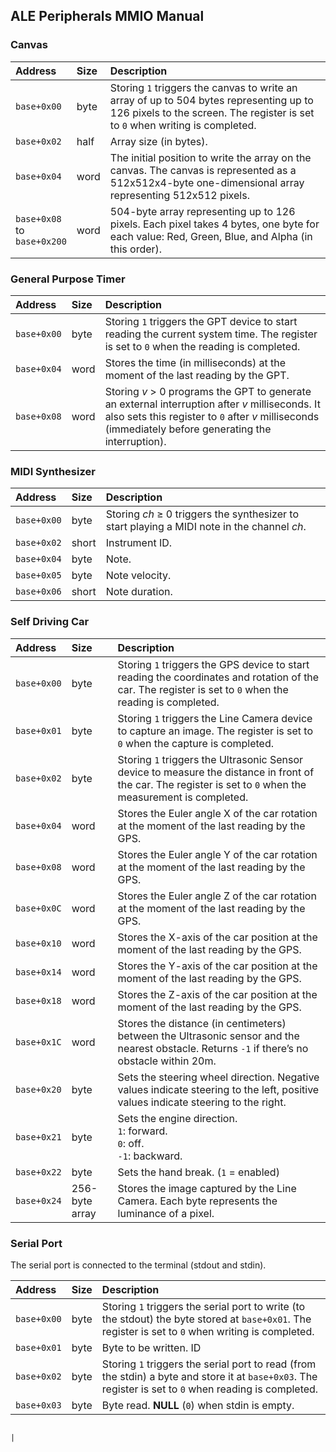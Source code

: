 ## ALE Peripherals MMIO Manual

### Canvas

| **Address**                         | **Size** | **Description**                                                                                                                                                         |
| :---------------------------------- | :------- | :---------------------------------------------------------------------------------------------------------------------------------------------------------------------- |
| `base+0x00`                         | byte     | Storing `1` triggers the canvas to write an array of up to 504 bytes representing up to 126 pixels to the screen. The register is set to `0` when writing is completed. |
| `base+0x02`                         | half     | Array size (in bytes).                                                                                                                                                  |
| `base+0x04`                         | word     | The initial position to write the array on the canvas. The canvas is represented as a 512x512x4-byte one-dimensional array representing 512x512 pixels.                 |
| `base+0x08`</br>to</br>`base+0x200` | word     | 504-byte array representing up to 126 pixels. Each pixel takes 4 bytes, one byte for each value: Red, Green, Blue, and Alpha (in this order).                           |

### General Purpose Timer

| **Address** | **Size** | **Description**                                                                                                                                                                                          |
| :---------- | :------- | :------------------------------------------------------------------------------------------------------------------------------------------------------------------------------------------------------- |
| `base+0x00` | byte     | Storing `1` triggers the GPT device to start reading the current system time. The register is set to `0` when the reading is completed.                                                                  |
| `base+0x04` | word     | Stores the time (in milliseconds) at the moment of the last reading by the GPT.                                                                                                                          |
| `base+0x08` | word     | Storing _v_ > 0 programs the GPT to generate an external interruption after _v_ milliseconds. It also sets this register to `0` after _v_ milliseconds (immediately before generating the interruption). |

### MIDI Synthesizer

| **Address** | **Size** | **Description**                                                                             |
| :---------- | :------- | :------------------------------------------------------------------------------------------ |
| `base+0x00` | byte     | Storing _ch_ ≥ 0 triggers the synthesizer to start playing a MIDI note in the channel _ch_. |
| `base+0x02` | short    | Instrument ID.                                                                              |
| `base+0x04` | byte     | Note.                                                                                       |
| `base+0x05` | byte     | Note velocity.                                                                              |
| `base+0x06` | short    | Note duration.                                                                              |

### Self Driving Car

| **Address** | **Size**       | **Description**                                                                                                                                              |
| :---------- | :------------- | :----------------------------------------------------------------------------------------------------------------------------------------------------------- |
| `base+0x00` | byte           | Storing `1` triggers the GPS device to start reading the coordinates and rotation of the car. The register is set to `0` when the reading is completed.      |
| `base+0x01` | byte           | Storing `1` triggers the Line Camera device to capture an image. The register is set to `0` when the capture is completed.                                   |
| `base+0x02` | byte           | Storing `1` triggers the Ultrasonic Sensor device to measure the distance in front of the car. The register is set to `0` when the measurement is completed. |
| `base+0x04` | word           | Stores the Euler angle X of the car rotation at the moment of the last reading by the GPS.                                                                   |
| `base+0x08` | word           | Stores the Euler angle Y of the car rotation at the moment of the last reading by the GPS.                                                                   |
| `base+0x0C` | word           | Stores the Euler angle Z of the car rotation at the moment of the last reading by the GPS.                                                                   |
| `base+0x10` | word           | Stores the X-axis of the car position at the moment of the last reading by the GPS.                                                                          |
| `base+0x14` | word           | Stores the Y-axis of the car position at the moment of the last reading by the GPS.                                                                          |
| `base+0x18` | word           | Stores the Z-axis of the car position at the moment of the last reading by the GPS.                                                                          |
| `base+0x1C` | word           | Stores the distance (in centimeters) between the Ultrasonic sensor and the nearest obstacle. Returns `-1` if there’s no obstacle within 20m.                 |
| `base+0x20` | byte           | Sets the steering wheel direction. Negative values indicate steering to the left, positive values indicate steering to the right.                            |
| `base+0x21` | byte           | Sets the engine direction.</br>`1`: forward.</br>`0`: off.</br>`-1`: backward.                                                                               |
| `base+0x22` | byte           | Sets the hand break. (`1` = enabled)                                                                                                                         |
| `base+0x24` | 256-byte array | Stores the image captured by the Line Camera. Each byte represents the luminance of a pixel.                                                                 |

### Serial Port

The serial port is connected to the terminal (stdout and stdin).

| **Address** | **Size** | **Description**                                                                                                                                         |
| :---------- | :------- | :------------------------------------------------------------------------------------------------------------------------------------------------------ |
| `base+0x00` | byte     | Storing `1` triggers the serial port to write (to the stdout) the byte stored at `base+0x01`. The register is set to `0` when writing is completed.     |
| `base+0x01` | byte     | Byte to be written. ID                                                                                                                                  |
| `base+0x02` | byte     | Storing `1` triggers the serial port to read (from the stdin) a byte and store it at `base+0x03`. The register is set to `0` when reading is completed. |
| `base+0x03` | byte     | Byte read. **NULL** (`0`) when stdin is empty.                                                                                                          |

                                                                                     |
